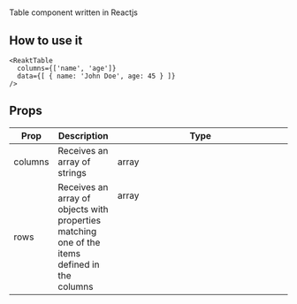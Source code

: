 # <RctTable>

Table component written in Reactjs

## How to use it

    <ReaktTable
      columns={['name', 'age']}
      data={[ { name: 'John Doe', age: 45 } ]}
    />

## Props

| Prop    | Description                                                                                   | Type          |
| ------- | --------------------------------------------------------------------------------------------- | ------------- |
| columns | Receives an array of strings                                                                  | array         |
| rows    | Receives an array of objects with properties matching one of the items defined in the columns | array<object> |
